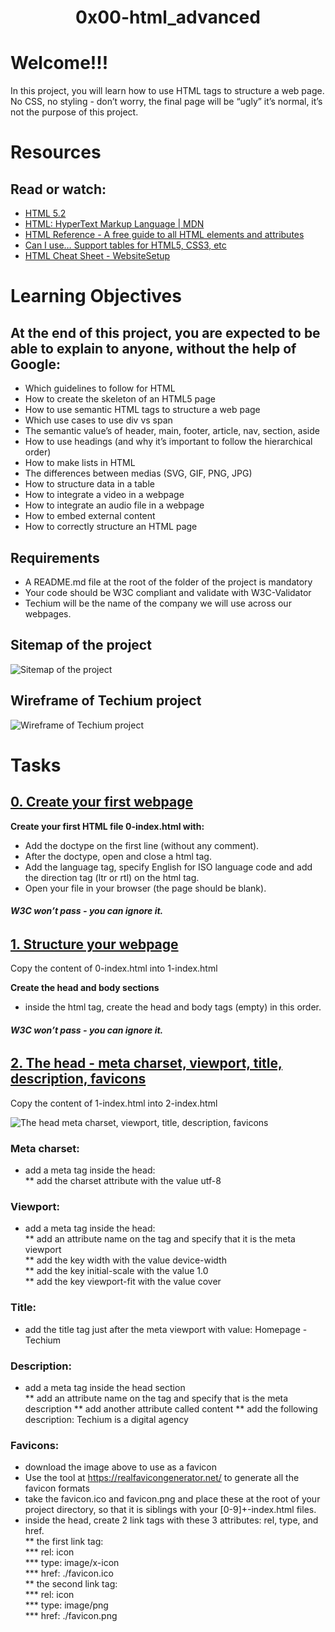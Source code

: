 <h1 align="center"> 0x00-html_advanced <h1>

# Welcome!!!

<p> In this project, you will learn how to use HTML tags to structure a web page. No CSS, no styling - don’t worry, the final page will be “ugly” it’s normal, it’s not the purpose of this project.</p>

# Resources
## Read or watch:
* [HTML 5.2](https://intranet.hbtn.io/rltoken/0qrWxRjFnohd-DMZwIakuA)
* [HTML: HyperText Markup Language | MDN](https://intranet.hbtn.io/rltoken/M-CcOLx8YG8znnc4qxSscg)
* [HTML Reference - A free guide to all HTML elements and attributes](https://intranet.hbtn.io/rltoken/5O-P-PsGJ5tXOOmKZwTNvg)
* [Can I use… Support tables for HTML5, CSS3, etc](https://intranet.hbtn.io/rltoken/qonyw8QCI9Bf8jjiib9tug)
* [HTML Cheat Sheet - WebsiteSetup](https://intranet.hbtn.io/rltoken/IL-IEL5JBB6FuDME5oZNRQ)

# Learning Objectives

## At the end of this project, you are expected to be able to explain to anyone, without the help of Google:

- Which guidelines to follow for HTML
- How to create the skeleton of an HTML5 page
- How to use semantic HTML tags to structure a web page
- Which use cases to use div vs span
- The semantic value’s of header, main, footer, article, nav, section, aside
- How to use headings (and why it’s important to follow the hierarchical order)
- How to make lists in HTML
- The differences between medias (SVG, GIF, PNG, JPG)
- How to structure data in a table
- How to integrate a video in a webpage
- How to integrate an audio file in a webpage
- How to embed external content
- How to correctly structure an HTML page

## Requirements
* A README.md file at the root of the folder of the project is mandatory
* Your code should be W3C compliant and validate with W3C-Validator
* Techium will be the name of the company we will use across our webpages.

## Sitemap of the project

<img src="img/1.png" alt="Sitemap of the project">

## Wireframe of Techium project

<img src="img/2.png" alt="Wireframe of Techium project">

# Tasks

## [0. Create your first webpage](0-index.html)


**Create your first HTML file 0-index.html with:**
- Add the doctype on the first line (without any comment).
- After the doctype, open and close a html tag.
- Add the language tag, specify English for ISO language code and add the direction tag (ltr or rtl) on the html tag.
- Open your file in your browser (the page should be blank).
###### **W3C won’t pass - you can ignore it.**

## [1. Structure your webpage](1-index.html)

Copy the content of 0-index.html into 1-index.html

**Create the head and body sections**

* inside the html tag, create the head and body tags (empty) in this order.
###### **W3C won’t pass - you can ignore it.**

## [2. The head - meta charset, viewport, title, description, favicons](2-index.html)
Copy the content of 1-index.html into 2-index.html

<img src="img/3.jpg" alt="The head meta charset, viewport, title, description, favicons">

### **Meta charset:**

* add a meta tag inside the head:  
** add the charset attribute with the value utf-8

### **Viewport:**

* add a meta tag inside the head:  
** add an attribute name on the tag and specify that it is the meta viewport  
** add the key width with the value device-width  
** add the key initial-scale with the value 1.0  
** add the key viewport-fit with the value cover  

### **Title:**

* add the title tag just after the meta viewport with value: Homepage - Techium  

###  **Description:**

* add a meta tag inside the head section  
** add an attribute name on the tag and specify that is the meta description
** add another attribute called content
** add the following description: Techium is a digital agency

### **Favicons:**

* download the image above to use as a favicon  
* Use the tool at https://realfavicongenerator.net/ to generate all the favicon formats  
* take the favicon.ico and favicon.png and place these at the root of your project directory, so that it is siblings with your [0-9]+-index.html files.  
* inside the head, create 2 link tags with these 3 attributes: rel, type, and href.  
** the first link tag:  
*** rel: icon  
*** type: image/x-icon  
*** href: ./favicon.ico  
** the second link tag:  
*** rel: icon  
*** type: image/png  
*** href: ./favicon.png  
